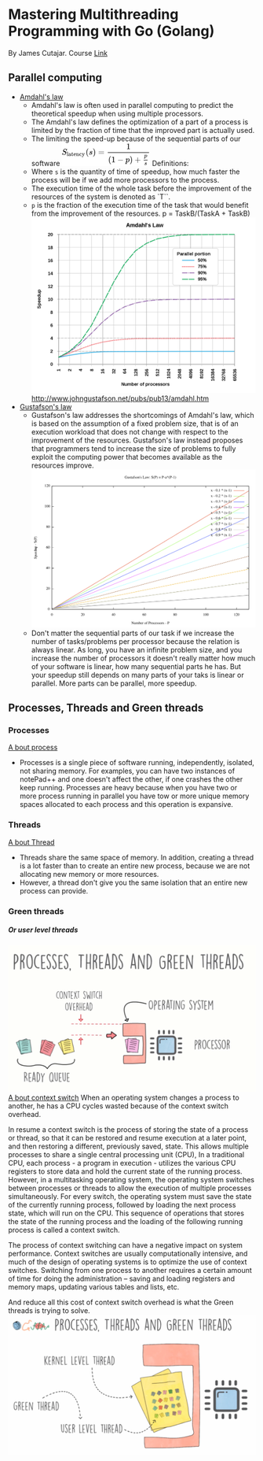# Mastering Multithreading Programming with Go (Golang)


By James Cutajar. Course [Link](https://www.udemy.com/course/multithreading-in-go-lang/)

## Parallel computing
- [Amdahl's law](https://en.wikipedia.org/wiki/Amdahl%27s_law)
  - Amdahl's law is often used in parallel computing to predict the theoretical speedup when using multiple processors.
  - The Amdahl's law defines the optimization of a part of a process is limited by the fraction of time that the improved part is actually used.
  - The limiting the speed-up because of the sequential parts of our software
  ![Alt text](image-1.png)
  Definitions:
  - Where `s` is the quantity of time of speedup, how much faster the process will be if we add more processors to the process.
  - The execution time of the whole task before the improvement of the resources of the system is denoted as `T``. 
  - `p` is the fraction of the execution time of the task that would benefit from the improvement of the resources.
  p = TaskB/(TaskA + TaskB)
  ![Alt text](image.png)
  http://www.johngustafson.net/pubs/pub13/amdahl.htm
- [Gustafson's law](https://en.wikipedia.org/wiki/Gustafson%27s_law)
  - Gustafson's law addresses the shortcomings of Amdahl's law, which is based on the assumption of a fixed problem size, that is of an execution workload that does not change with respect to the improvement of the resources. Gustafson's law instead proposes that programmers tend to increase the size of problems to fully exploit the computing power that becomes available as the resources improve.
  ![Alt text](image-2.png)
  - Don't matter the sequential parts of our task if we increase the number of tasks/problems per processor because the relation is always linear. As long, you have an infinite problem size, and you increase the number of processors it doesn't really matter how much of your software is linear, how many sequential parts he has. But your speedup still depends on many parts of your taks is linear or parallel. More parts can be parallel, more speedup.
## Processes, Threads and Green threads

### Processes
  [A bout process](https://en.wikipedia.org/wiki/Process_(computing))
  - Processes is a single piece of software running, independently, isolated, not sharing memory. For examples, you can have two instances of notePad++ and one doesn't affect the other, if one crashes the other keep running. Processes are heavy because when you have two or more process running in parallel you have tow or more unique memory spaces allocated to each process and this operation is expansive.
### Threads
  [A bout Thread](https://en.wikipedia.org/wiki/Thread_(computing))
  - Threads share the same space of memory. In addition, creating a thread is a lot faster than to create an entire new process, because we are not allocating new memory or more resources.
  - However, a thread don't give you the same isolation that an entire new process can provide.
### Green threads
  ##### Or user level threads
  ![Alt text](image-3.png)
  [A bout context switch](https://en.wikipedia.org/wiki/Context_switch)
  When an operating system changes a process to another, he has a CPU cycles wasted because of the context switch overhead.

  In resume a context switch is the process of storing the state of a process or thread, so that it can be restored and resume execution at a later point, and then restoring a different, previously saved, state. This allows multiple processes to share a single central processing unit (CPU), In a traditional CPU, each process - a program in execution - utilizes the various CPU registers to store data and hold the current state of the running process. However, in a multitasking operating system, the operating system switches between processes or threads to allow the execution of multiple processes simultaneously. For every switch, the operating system must save the state of the currently running process, followed by loading the next process state, which will run on the CPU. This sequence of operations that stores the state of the running process and the loading of the following running process is called a context switch.

  The process of context switching can have a negative impact on system performance.
  Context switches are usually computationally intensive, and much of the design of operating systems is to optimize the use of context switches. Switching from one process to another requires a certain amount of time for doing the administration – saving and loading registers and memory maps, updating various tables and lists, etc.

  And reduce all this cost of context switch overhead is what the Green threads is trying to solve.
  ![Alt text](image-4.png)